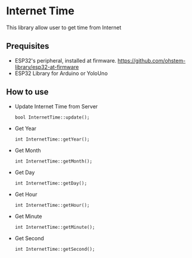 # Internet Time
This library allow user to get time from Internet

## Prequisites
- ESP32's peripheral, installed at firmware. 
https://github.com/ohstem-library/esp32-at-firmware
- ESP32 Library for Arduino or YoloUno

## How to use
- Update Internet Time from Server
    ```
    bool InternetTime::update();
    ```
- Get Year
    ```
    int InternetTime::getYear();
    ```
- Get Month
    ```
    int InternetTime::getMonth();
    ```
- Get Day
    ```
    int InternetTime::getDay();
    ```
- Get Hour
    ```
    int InternetTime::getHour();
    ```
- Get Minute
    ```
    int InternetTime::getMinute();
    ```
- Get Second
    ```
    int InternetTime::getSecond();
    ```
